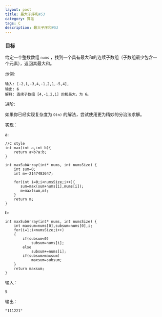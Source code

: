 ```yaml
---
layout: post
title: 最大子序和#53
category: 算法
tags: C
description: 最大子序和#53
--- 
```


### 目标

给定一个整数数组 `nums` ，找到一个具有最大和的连续子数组（子数组最少包含一个元素），返回其最大和。

示例:

	输入: [-2,1,-3,4,-1,2,1,-5,4],
	输出: 6
	解释: 连续子数组 [4,-1,2,1] 的和最大，为 6。
进阶:

如果你已经实现复杂度为 `O(n)` 的解法，尝试使用更为精妙的分治法求解。


实现：

a:

	//C style
	int max(int a,int b){
	    return a>b?a:b;
	}
	
	int maxSubArray(int* nums, int numsSize) {
	    int sum=0;
	    int m=-2147483647;
	    
	    for(int i=0;i<numsSize;i++){
	       sum=max(sum+nums[i],nums[i]);
	       m=max(sum,m);
	    }
	    return m;
	}

b:

	int maxSubArray(int* nums, int numsSize) {
	    int maxsum=nums[0],subsum=nums[0],i;
	    for(i=1;i<numsSize;i++)
	    {
	        if(subsum<0)
	            subsum=nums[i];
	        else
	            subsum+=nums[i];
	        if(subsum>maxsum)
	            maxsum=subsum;
	    }
	    return maxsum;
	}
输入：
	
	5

输出：

	"111221"
